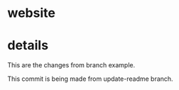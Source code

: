 # website
# details
This are the changes from branch example.


This commit is being made from update-readme branch.
